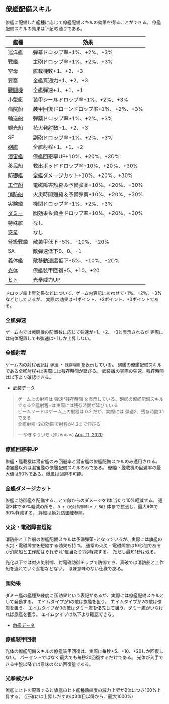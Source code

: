## 僚艦配備スキル

僚艦に配備した艦種に応じて僚艦配備スキルの効果を得ることができる。
僚艦配備スキルの効果は下記の通りである。

| 艦種                          | 効果                                    |
|-------------------------------|-----------------------------------------|
| 巡洋艦                        | 弾幕ドロップ率+1%、+2%、+3%             |
| 戦艦                          | 主砲ドロップ率+1%、+2%、+3%             |
| 空母                          | 艦載機数+1、+2、+3                      |
| 要塞                          | 全艦貫通力+1、+2、+3                    |
| [戦闘機](#全艦弾速)           | 全艦弾速+1、+1、+1                      |
| 小型艇                        | 装甲シールドロップ率+1%、+2%、+3%       |
| 病院船                        | 装甲回復ドローンドロップ率+1%、+2%、+3% |
| 輸送船                        | 弾薬ドロップ率+1%、+2%、+3%             |
| 観光船                        | 花火発射数+1、+2、+3                    |
| SF                            | 副砲ドロップ率+1%、+2%、+3%             |
| [砲艦](#全艦射程)             | 全艦射程+1、+1、+2                      |
| [潜宙艦](#僚艦回避率up)       | 僚艦回避率UP+10%、+20%、+30%            |
| 移民船                        | 救出ポッドドロップ率+10%、+20%、+30%    |
| [防御艦](#全艦ダメージカット) | 全艦ダメージカット+10%、+20%、+30%      |
| [工作船](#火災電磁障害短縮)   | 電磁障害短縮＆予備弾薬+10%、+20%、+30%  |
| [消防船](#火災電磁障害短縮)   | 火災時間短縮＆予備弾薬+10%、+20%、+30%  |
| 実験艦                        | 機関ドロップ率+1%、+2%、+3%             |
| [ダミー](#囮効果)             | 囮効果＆資金ドロップ率+10%、+20%、+30%  |
| 特殊艦                        | なし                                    |
| 惑星                          | なし                                    |
| 弩級戦艦                      | 敵装甲低下-5%、-10%、-20%               |
| SA                            | 敵弾速低下0、0、-1                      |
| 義体艦                        | 敵移動速度低下-5%、-10%、-20%           |
| [光体](#僚艦装甲回復)         | 僚艦装甲回復+5、+10、+20                |
| [ヒト](#光拳威力up)           | 光拳威力UP                              |

ドロップ率上昇効果などについて、ゲーム内表記にあわせて+1%、+2%、+3%などとしているが、
実際の効果は+1ポイント、+2ポイント、+3ポイントである。


### 全艦弾速

ゲーム内では戦闘機の配置数に応じて弾速が+1、+2、+3と表示されるが
実際には何体配置しても弾速は+1しか上昇しない。


### 全艦射程

ゲーム内の射程表記は `弾速 * 残存時間` を表示している。
砲艦の僚艦配備スキルである全艦射程+は実際には残存時間が延びる。
武装毎の実際の弾速、残存時間は以下より確認できる。

* [武装データ](https://docs.google.com/spreadsheets/d/1QzddTzmVAsBXawzHiyVCOX_d5IBrtlx4fk8PqeTBu1U/edit?usp=sharing)

<blockquote class="twitter-tweet"><p lang="ja" dir="ltr">ゲーム上の射程は 弾速*残存時間 を表示している、砲艦の僚艦配備スキルである全艦射程+は実際には残存時間が延びている<br>ビームソードはゲーム上の射程は 0.2 だが、実際には 弾速2、残存時間0.1である<br>全艦射程+2の効果で射程が4.2まで伸びる</p>&mdash; やぎゆういち (@zenuas) <a href="https://twitter.com/zenuas/status/1248838059430313984?ref_src=twsrc%5Etfw">April 11, 2020</a></blockquote> <script async src="https://platform.twitter.com/widgets.js" charset="utf-8"></script>


### 僚艦回避率UP

僚艦・艦載機は潜宙艦のみ回避率と潜宙艦の僚艦配備スキルのみ適用される。
潜宙艦以外は潜宙艦の僚艦配備スキルのみである。
僚艦・艦載機の回避率の最大値は90%である。爆風は回避不可能。


### 全艦ダメージカット

僚艦に防御艦を配備することで敵からのダメージを1体当たり10%軽減する。
通常3体で30%軽減の所を、`3 + {絶対防御陣Lv / 50}` 体まで拡張し、最大9体で90%軽減する。
詳細は[絶対防御陣](兵種.md#絶対防御陣)参照。


### 火災・電磁障害短縮

消防船と工作船の僚艦配備スキルは予備弾薬+となっているが、実際には旗艦の火災・電磁障害を短縮する効果も持つ。
通常の火災・電磁障害は10秒間であるが消防船と工作船はそれぞれ1隻当たり2秒軽減する。
ただし最短1秒は残る。

光化以下では対火災制御、対電磁防御チップで防御でき、真破では消防船と工作船を連れていく余裕などない。
ほぼ意味のない仕様である。


### 囮効果

ダミー艦の艦種熟練度に囮効果という表記があるが、実際には僚艦配備スキルとして発動する。
エイムタイプが1の敵は旗艦を狙う。
エイムタイプが2の敵は僚艦を狙う。
エイムタイプが0の敵はダミー艦を優先して狙う、ダミー艦がいなければ旗艦を狙う。
エイムタイプは以下より確認できる。

* [敵艦データ](https://docs.google.com/spreadsheets/d/1VJwT5TLADusvgFh__hNiPMehEG7NptADB-4GO-5hSI4/edit?usp=sharing)


### 僚艦装甲回復

光体の僚艦配備スキルの僚艦装甲回復は、実際に毎秒+5、+10、+20しか回復しない。
パーセントではなく最大でも毎秒20回復するだけである。
光体が入手できる中盤以降では意味のない回復量である。


### 光拳威力UP

僚艦にヒトを配置すると旗艦のヒト艦種熟練度の威力上昇が2体につき100%上昇する。
(正確には上昇しだすのは3体目以降から、最大1000%)
